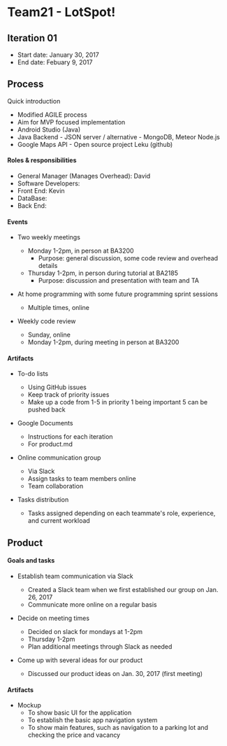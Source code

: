 # Team21 - LotSpot!

## Iteration 01

 - Start date: January 30, 2017
 - End date: Febuary 9, 2017

## Process

Quick introduction

- Modified AGILE process
- Aim for MVP focused implementation
- Android Studio (Java)
- Java Backend - JSON server / alternative - MongoDB, Meteor Node.js
- Google Maps API - Open source project Leku (github)

#### Roles & responsibilities

- General Manager (Manages Overhead): David
- Software Developers:
- Front End: Kevin
- DataBase:
- Back End:

#### Events

- Two weekly meetings
	- Monday 1-2pm, in person at BA3200
		- Purpose: general discussion, some code review and overhead details
	- Thursday 1-2pm, in person during tutorial at BA2185
		- Purpose: discussion and presentation with team and TA

- At home programming with some future programming sprint sessions
	- Multiple times, online

- Weekly code review
	- Sunday, online
	- Monday 1-2pm, during meeting in person at BA3200

#### Artifacts

- To-do lists
	- Using GitHub issues
	- Keep track of priority issues
	- Make up a code from 1-5 in priority 1 being important 5 can be pushed back

- Google Documents
	- Instructions for each iteration
	- For product.md

- Online communication group
	- Via Slack
	- Assign tasks to team members online
	- Team collaboration

- Tasks distribution
	- Tasks assigned depending on each teammate's role, experience, and current workload

## Product

#### Goals and tasks

- Establish team communication via Slack
	- Created a Slack team when we first established our group on Jan. 26, 2017
	- Communicate more online on a regular basis

- Decide on meeting times
	- Decided on slack for mondays at 1-2pm
	- Thursday 1-2pm
	- Plan additional meetings through Slack as needed

- Come up with several ideas for our product
	- Discussed our product ideas on Jan. 30, 2017 (first meeting)

#### Artifacts

- Mockup
	- To show basic UI for the application
	- To establish the basic app navigation system
	- To show main features, such as navigation to a parking lot and checking the price and vacancy




